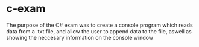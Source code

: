 # c-exam
The purpose of the C# exam was to create a console program which reads data from a .txt file, and allow the user to append data to the file, aswell as showing the neccesary information on the console window
